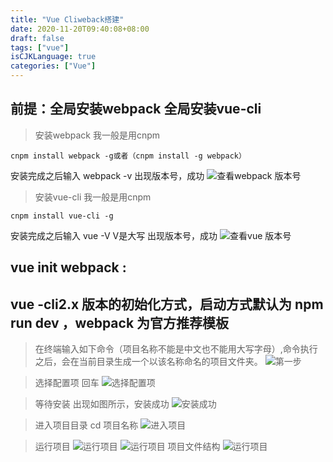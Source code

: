```yaml
---
title: "Vue Cliweback搭建"
date: 2020-11-20T09:40:08+08:00
draft: false
tags: ["vue"]
isCJKLanguage: true
categories: ["Vue"]
---
```


## 前提：全局安装webpack 全局安装vue-cli
>安装webpack 我一般是用cnpm
```shell script
cnpm install webpack -g或者（cnpm install -g webpack）
```
安装完成之后输入 webpack -v  出现版本号，成功
![查看webpack 版本号](/images/vue/webpack1.jpg)

>安装vue-cli 我一般是用cnpm
```shell script
cnpm install vue-cli -g
```
安装完成之后输入 vue -V  V是大写  出现版本号，成功 
![查看vue 版本号](/images/vue/vue-V.jpg)


## vue init webpack : 
## vue -cli2.x 版本的初始化方式，启动方式默认为 npm run dev ，webpack 为官方推荐模板

>在终端输入如下命令（项目名称不能是中文也不能用大写字母）,命令执行之后，会在当前目录生成一个以该名称命名的项目文件夹。
![第一步](/images/vue/A.jpg)

>选择配置项 回车
![选择配置项](/images/vue/B.jpg)

>等待安装 出现如图所示，安装成功
![安装成功](/images/vue/C.jpg)

>进入项目目录 cd 项目名称
![进入项目](/images/vue/D.jpg)

>运行项目
![运行项目](/images/vue/E.jpg)
![运行项目](/images/vue/F.jpg)
>项目文件结构
![运行项目](/images/vue/vue2.0.jpg)
